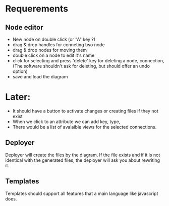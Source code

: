 # Requerements

## Node editor

 - New node on double click (or "A" key ?)
 - drag & drop handles for conneting two node
 - drag & drop nodes for moving them
 - double click on a node to edit it's name
 - click for selecting and press 'delete' key for deleting a node, connection,  (The software shouldn't ask for deleting, but should offer an undo option)
  - save and load the diagram
 
# Later:
 - It should have a button to activate changes or creating files if they not exist
 - When we click to an attribute we can add key, type, 
 - There would be a list of avalaible views for the selected connections.

## Deployer
Deployer will create the files by the diagram.
If the file exists and if it is not identical with the generated files, the deployer will ask you about rewriting it.

## Templates
Templates should support all features that a main language like javascript does.
